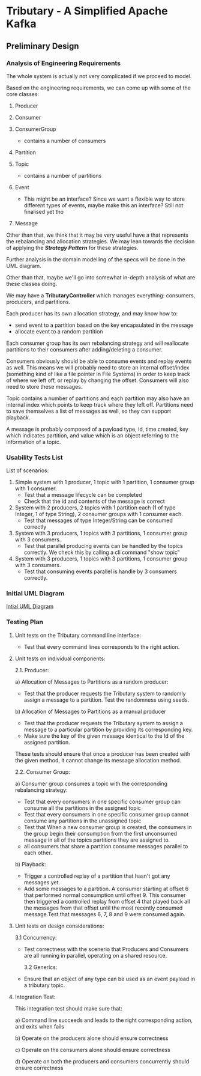 # Tributary - A Simplified Apache Kafka

## Preliminary Design

### Analysis of Engineering Requirements

The whole system is actually not very complicated if we proceed to model.

Based on the engineering requirements, we can come up with some of the core classes:

1. Producer
2. Consumer

3. ConsumerGroup

   - contains a number of consumers

4. Partition
5. Topic
   - contains a number of partitions
6. Event
   - This might be an interface? Since we want a flexible way to store different types of events, maybe make this an interface? Still not finalised yet tho
7. Message

Other than that, we think that it may be very useful have a that represents the rebalancing and allocation strategies. We may lean towards the decision of applying the **_Strategy Pattern_** for these strategies.

Further analysis in the domain modelling of the specs will be done in the UML diagram.

Other than that, maybe we'll go into somewhat in-depth analysis of what are these classes doing.

We may have a **TributaryController** which manages everything: consumers, producers, and partitions.

Each producer has its own allocation strategy, and may know how to:

- send event to a partition based on the key encapsulated in the message
- allocate event to a random partition

Each consumer group has its own rebalancing strategy and will reallocate partitions to their consumers after adding/deleting a consumer.

Consumers obviously should be able to consume events and replay events as well. This means we will probably need to store an internal offset/index (something kind of like a file pointer in File Systems) in order to keep track of where we left off, or replay by changing the offset. Consumers will also need to store these messages.

Topic contains a number of partitions and each partition may also have an internal index which points to keep track where they left off. Partitions need to save themselves a list of messages as well, so they can support playback.

A message is probably composed of a payload type, id, time created, key which indicates partition, and value which is an object referring to the information of a topic.

### Usability Tests List

List of scenarios:

1. Simple system with 1 producer, 1 topic with 1 partition, 1 consumer group with 1 consumer.
   - Test that a message lifecycle can be completed
   - Check that the id and contents of the message is correct
2. System with 2 producers, 2 topics with 1 partition each (1 of type Integer, 1 of type String), 2 consumer groups with 1 consumer each.
   - Test that messages of type Integer/String can be consumed correctly
3. System with 3 producers, 1 topics with 3 partitions, 1 consumer group with 3 consumers.
   - Test that parallel producing events can be handled by the topics correctly. We check this by calling a cli command "show topic"
4. System with 3 producers, 1 topics with 3 partitions, 1 consumer group with 3 consumers.
   - Test that consuming events parallel is handle by 3 consumers correctly.

### Initial UML Diagram

[Intial UML Diagram](InitialTributaryUML.pdf)

### Testing Plan

1. Unit tests on the Tributary command line interface:

   - Test that every command lines corresponds to the right action.

2. Unit tests on individual components:

   2.1. Producer:

   a) Allocation of Messages to Partitions as a random producer:

   - Test that the producer requests the Tributary system to randomly assign a message to a partition. Test the randomness using seeds.

   b) Allocation of Messages to Partitions as a manual producer

   - Test that the producer requests the Tributary system to assign a message to a particular partition by providing its corresponding key.
   - Make sure the key of the given message identical to the Id of the assigned partition.

   These tests should ensure that once a producer has been created with the given method, it cannot change its message allocation method.

   2.2. Consumer Group:

   a) Consumer group consumes a topic with the corresponding rebalancing strategy:

   - Test that every consumers in one specific consumer group can consume all the partitions in the assigned topic
   - Test that every consumers in one specific consumer group cannot consume any partitions in the unassigned topic
   - Test that When a new consumer group is created, the consumers in the group begin their consumption from the first unconsumed message in all of the topics partitions they are assigned to.
   - all consumers that share a partition consume messages parallel to each other.

   b) Playback:

   - Trigger a controlled replay of a partition that hasn't got any messages yet.
   - Add some messages to a partition. A consumer starting at offset 6 that performed normal consumption until offset 9. This consumer then triggered a controlled replay from offset 4 that played back all the messages from that offset until the most recently consumed message.Test that messages 6, 7, 8 and 9 were consumed again.

3. Unit tests on design considerations:

   3.1 Concurrency:

   - Test correctness with the scenerio that Producers and Consumers are all running in parallel, operating on a shared resource.

     3.2 Generics:

   - Ensure that an object of any type can be used as an event payload in a tributary topic.

4. Integration Test:

   This integration test should make sure that:

   a) Command line succeeds and leads to the right corresponding action, and exits when fails

   b) Operate on the producers alone should ensure correctness

   c) Operate on the consumers alone should ensure correctness

   d) Operate on both the producers and consumers concurrently should ensure correctness
